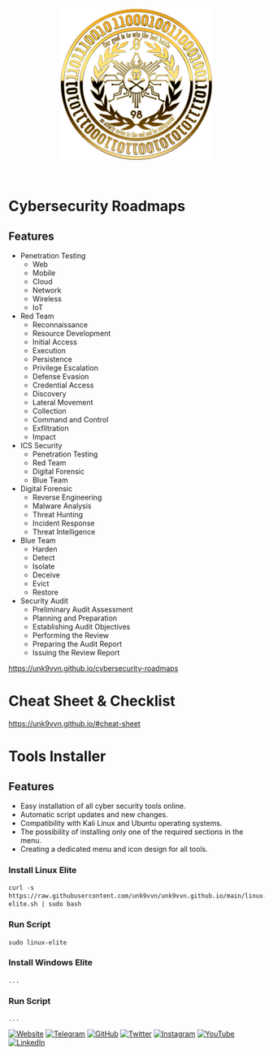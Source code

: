 <div align=center markdown="1">

![Unk9-Logo](https://raw.githubusercontent.com/unk9vvn/unk9vvn.github.io/main/logo.png)

</div>
<br>
</div>

# Cybersecurity Roadmaps
## Features
- Penetration Testing
  - Web
  - Mobile
  - Cloud
  - Network
  - Wireless
  - IoT
- Red Team
  - Reconnaissance
  - Resource Development
  - Initial Access
  - Execution
  - Persistence
  - Privilege Escalation
  - Defense Evasion
  - Credential Access
  - Discovery
  - Lateral Movement
  - Collection
  - Command and Control
  - Exfiltration
  - Impact
- ICS Security
  - Penetration Testing
  - Red Team
  - Digital Forensic
  - Blue Team
- Digital Forensic
  - Reverse Engineering
  - Malware Analysis
  - Threat Hunting
  - Incident Response
  - Threat Intelligence
- Blue Team
  - Harden
  - Detect
  - Isolate
  - Deceive
  - Evict
  - Restore
- Security Audit
  - Preliminary Audit Assessment
  - Planning and Preparation
  - Establishing Audit Objectives
  - Performing the Review
  - Preparing the Audit Report
  - Issuing the Review Report

<https://unk9vvn.github.io/cybersecurity-roadmaps>

# Cheat Sheet & Checklist

<https://unk9vvn.github.io/#cheat-sheet>

# Tools Installer
## Features
- Easy installation of all cyber security tools online.
- Automatic script updates and new changes.
- Compatibility with Kali Linux and Ubuntu operating systems.
- The possibility of installing only one of the required sections in the menu.
- Creating a dedicated menu and icon design for all tools.

### Install Linux Elite
```
curl -s https://raw.githubusercontent.com/unk9vvn/unk9vvn.github.io/main/linux-elite.sh | sudo bash
```
### Run Script
```
sudo linux-elite
```
### Install Windows Elite
```
...
```
### Run Script
```
...
```

[![Website](https://img.shields.io/badge/Website-000000?style=flat&logo=google-chrome&logoColor=white)](https://unk9vvn.com)
[![Telegram](https://img.shields.io/badge/Telegram-2CA5E0?style=flat&logo=telegram&logoColor=white)](https://t.me/unk9vvn)
[![GitHub](https://img.shields.io/badge/GitHub-181717?style=flat&logo=github&logoColor=white)](https://github.com/unk9vvn)
[![Twitter](https://img.shields.io/badge/Twitter-1DA1F2?style=flat&logo=twitter&logoColor=white)](https://twitter.com/unk9vvn)
[![Instagram](https://img.shields.io/badge/Instagram-E4405F?style=flat&logo=instagram&logoColor=white)](https://instagram.com/unk9vvnx)
[![YouTube](https://img.shields.io/badge/YouTube-FF0000?style=flat&logo=youtube&logoColor=white)](https://youtube.com/c/unk9vvnx)
[![LinkedIn](https://img.shields.io/badge/LinkedIn-0A66C2?style=flat&logo=linkedin&logoColor=white)](https://linkedin.com/company/unk9vvn)
